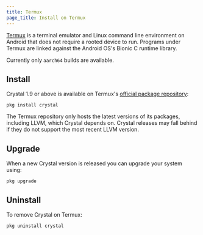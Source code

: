 ```yaml
---
title: Termux
page_title: Install on Termux
---
```


[Termux](https://termux.dev/en/) is a terminal emulator and Linux command line
environment on Android that does not require a rooted device to run. Programs
under Termux are linked against the Android OS's Bionic C runtime library.

Currently only `aarch64` builds are available.

## Install

Crystal 1.9 or above is available on Termux's [official package repository](https://packages.termux.dev/):

`pkg install crystal`

The Termux repository only hosts the latest versions of its packages, including
LLVM, which Crystal depends on. Crystal releases may fall behind if they do not
support the most recent LLVM version.

## Upgrade

When a new Crystal version is released you can upgrade your system using:

`pkg upgrade`

## Uninstall

To remove Crystal on Termux:

`pkg uninstall crystal`
